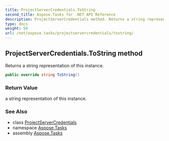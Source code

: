```yaml
---
title: ProjectServerCredentials.ToString
second_title: Aspose.Tasks for .NET API Reference
description: ProjectServerCredentials method. Returns a string representation of this instance
type: docs
weight: 50
url: /net/aspose.tasks/projectservercredentials/tostring/
---
```

## ProjectServerCredentials.ToString method

Returns a string representation of this instance.

```csharp
public override string ToString()
```

### Return Value

a string representation of this instance.

### See Also

* class [ProjectServerCredentials](../)
* namespace [Aspose.Tasks](../../projectservercredentials/)
* assembly [Aspose.Tasks](../../../)


